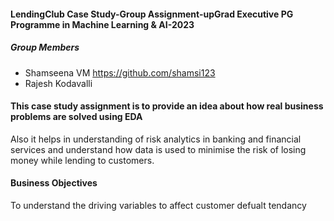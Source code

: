 #### LendingClub Case Study-Group Assignment-upGrad Executive PG Programme in Machine Learning & AI-2023  

##### Group Members
* Shamseena VM https://github.com/shamsi123
* Rajesh Kodavalli 

#### This case study assignment is to provide an idea about how real business problems are solved using EDA
Also it helps in understanding of risk analytics in banking and financial services and understand how data is used to minimise the risk of losing money while lending to customers.

#### Business Objectives
To understand the driving variables to affect customer defualt tendancy

